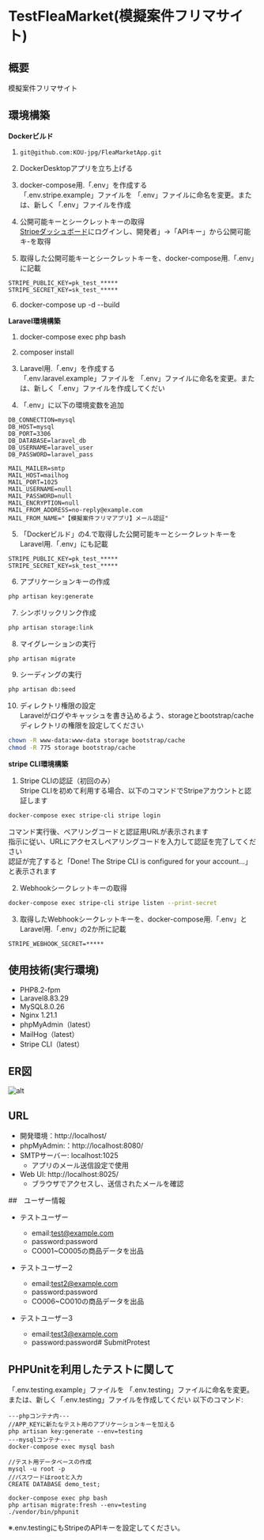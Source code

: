 # TestFleaMarket(模擬案件フリマサイト)

## 概要
模擬案件フリマサイト

## 環境構築
**Dockerビルド**
1. `git@github.com:KOU-jpg/FleaMarketApp.git`
2. DockerDesktopアプリを立ち上げる
3. docker-compose用.「.env」を作成する  
「.env.stripe.example」ファイルを 「.env」ファイルに命名を変更。または、新しく「.env」ファイルを作成

4. 公開可能キーとシークレットキーの取得  
[Stripeダッシュボード](https://dashboard.stripe.com/)にログインし、開発者」→「APIキー」から公開可能キ-を取得

5. 取得した公開可能キーとシークレットキーを、docker-compose用.「.env」に記載
``` text
STRIPE_PUBLIC_KEY=pk_test_*****
STRIPE_SECRET_KEY=sk_test_*****
```
6. docker-compose up -d --build

**Laravel環境構築**

1. docker-compose exec php bash
2. composer install
3. Laravel用.「.env」を作成する  
「.env.laravel.example」ファイルを 「.env」ファイルに命名を変更。または、新しく「.env」ファイルを作成してくだい

4. 「.env」に以下の環境変数を追加
``` text
DB_CONNECTION=mysql
DB_HOST=mysql
DB_PORT=3306
DB_DATABASE=laravel_db
DB_USERNAME=laravel_user
DB_PASSWORD=laravel_pass

MAIL_MAILER=smtp
MAIL_HOST=mailhog
MAIL_PORT=1025
MAIL_USERNAME=null
MAIL_PASSWORD=null
MAIL_ENCRYPTION=null
MAIL_FROM_ADDRESS=no-reply@example.com
MAIL_FROM_NAME="【模擬案件フリマアプリ】メール認証"
```
5. 「Dockerビルド」の4.で取得した公開可能キーとシークレットキーをLaravel用.「.env」にも記載
``` text
STRIPE_PUBLIC_KEY=pk_test_*****
STRIPE_SECRET_KEY=sk_test_*****
```

6. アプリケーションキーの作成
``` bash
php artisan key:generate
```

7. シンボリックリンク作成
``` bash
php artisan storage:link
```

8. マイグレーションの実行
``` bash
php artisan migrate
```

9. シーディングの実行
``` bash
php artisan db:seed
```

10. ディレクトリ権限の設定  
Laravelがログやキャッシュを書き込めるよう、storageとbootstrap/cacheディレクトリの権限を設定してください
``` bash
chown -R www-data:www-data storage bootstrap/cache
chmod -R 775 storage bootstrap/cache
```

**stripe CLI環境構築**
1. Stripe CLIの認証（初回のみ）  
Stripe CLIを初めて利用する場合、以下のコマンドでStripeアカウントと認証します
``` bash
docker-compose exec stripe-cli stripe login
```
コマンド実行後、ペアリングコードと認証用URLが表示されます  
指示に従い、URLにアクセスしペアリングコードを入力して認証を完了してください  
認証が完了すると「Done! The Stripe CLI is configured for your account...」と表示されます

2. Webhookシークレットキーの取得
``` bash
docker-compose exec stripe-cli stripe listen --print-secret
```

3. 取得したWebhookシークレットキーを、docker-compose用.「.env」とLaravel用.「.env」の2か所に記載
``` text
STRIPE_WEBHOOK_SECRET=*****
```


## 使用技術(実行環境)
- PHP8.2-fpm
- Laravel8.83.29
- MySQL8.0.26
- Nginx 1.21.1
- phpMyAdmin（latest）
- MailHog（latest）
- Stripe CLI（latest）

## ER図
![alt](erd.png)

## URL
- 開発環境：http://localhost/
- phpMyAdmin:：http://localhost:8080/
- SMTPサーバー: localhost:1025
    - アプリのメール送信設定で使用
- Web UI: http://localhost:8025/
    - ブラウザでアクセスし、送信されたメールを確認

##　ユーザー情報
- テストユーザー
    - email:test@example.com
    - password:password
    - CO001~CO005の商品データを出品

- テストユーザー2
    - email:test2@example.com
    - password:password
    - CO006~CO010の商品データを出品

- テストユーザー3
    - email:test3@example.com
    - password:password# SubmitProtest


## PHPUnitを利用したテストに関して
「.env.testing.example」ファイルを 「.env.testing」ファイルに命名を変更。または、新しく「.env.testing」ファイルを作成してくだい
以下のコマンド:  
```
---phpコンテナ内---
//APP_KEYに新たなテスト用のアプリケーションキーを加える
php artisan key:generate --env=testing
---mysqlコンテナ---
docker-compose exec mysql bash

//テスト用データベースの作成
mysql -u root -p
//パスワードはrootと入力
CREATE DATABASE demo_test;

docker-compose exec php bash
php artisan migrate:fresh --env=testing
./vendor/bin/phpunit
```
※.env.testingにもStripeのAPIキーを設定してください。  